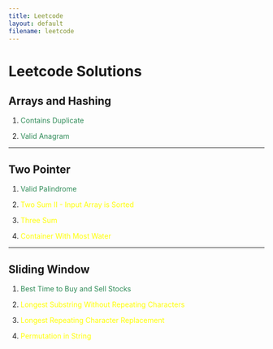 ```yaml
---
title: Leetcode 
layout: default
filename: leetcode
--- 
```

# Leetcode Solutions

## Arrays and Hashing
1. <a style="text-decoration: none; color: seagreen;" href="/dsvinod90/leetcode/contains_duplicate">Contains Duplicate</a>

2. <a style="text-decoration: none; color: seagreen;" href="/dsvinod90/leetcode/valid_anagram">Valid Anagram</a>

<hr>

## Two Pointer
1. <a style="text-decoration: none; color: seagreen;" href="/dsvinod90/leetcode/valid_palindrome">Valid Palindrome</a>

2. <a style="text-decoration: none; color: yellow;" href="/dsvinod90/leetcode/two_sum_ii">Two Sum II - Input Array is Sorted</a>

3. <a style="text-decoration: none; color: yellow;" href="/dsvinod90/leetcode/three_sum">Three Sum</a>

3. <a style="text-decoration: none; color: yellow;" href="/dsvinod90/leetcode/container_with_most_water">Container With Most Water</a>

<hr>

## Sliding Window
1. <a style="text-decoration: none; color: seagreen;" href="/dsvinod90/leetcode/best_time_to_buy_and_sell_stocks">Best Time to Buy and Sell Stocks</a>

2. <a style="text-decoration: none; color: yellow;" href="/dsvinod90/leetcode/longest_substring_without_repeating_characters">Longest Substring Without Repeating Characters</a>

3. <a style="text-decoration: none; color: yellow;" href="/dsvinod90/leetcode/longest_repeating_character_replacement">Longest Repeating Character Replacement</a>

4. <a style="text-decoration: none; color: yellow;" href="/dsvinod90/leetcode/permutation_in_string">Permutation in String</a>
